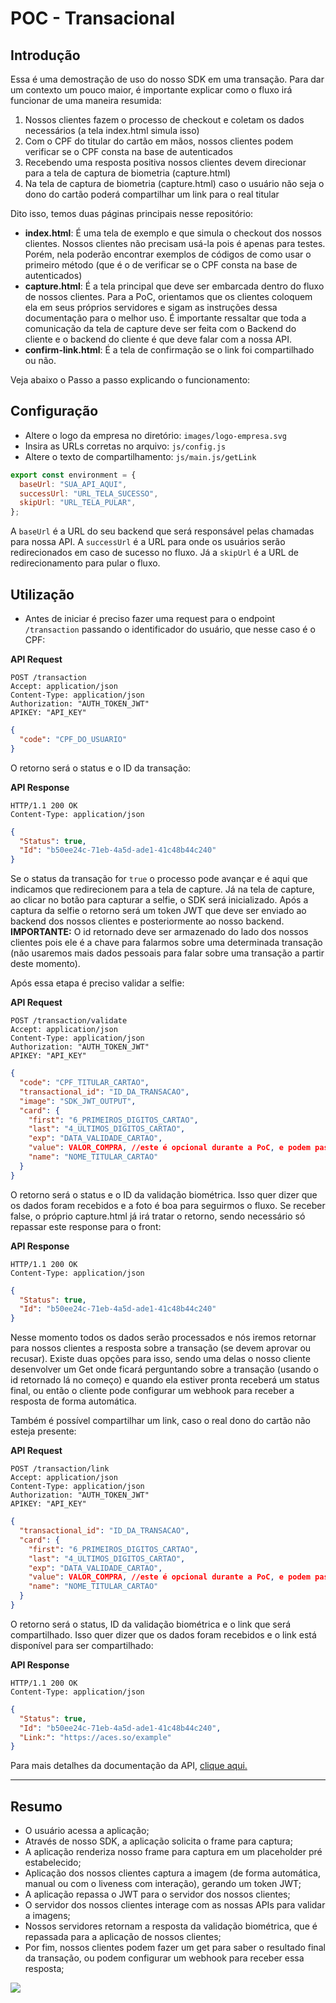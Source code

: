 # POC - Transacional

## Introdução

Essa é uma demostração de uso do nosso SDK em uma transação. Para dar um contexto um pouco maior, é importante explicar como o fluxo irá funcionar de uma maneira resumida:
  1. Nossos clientes fazem o processo de checkout e coletam os dados necessários (a tela index.html simula isso)
  2. Com o CPF do titular do cartão em mãos, nossos clientes podem verificar se o CPF consta na base de autenticados
  3. Recebendo uma resposta positiva nossos clientes devem direcionar para a tela de captura de biometria (capture.html)
  4. Na tela de captura de biometria (capture.html) caso o usuário não seja o dono do cartão poderá compartilhar um link para o real titular 

Dito isso, temos duas páginas principais nesse repositório:
  - **index.html**: É uma tela de exemplo e que simula o checkout dos nossos clientes. Nossos clientes não precisam usá-la pois é apenas para testes. Porém, nela  poderão encontrar exemplos de códigos de como usar o primeiro método (que é o de verificar se o CPF consta na base de autenticados)
  - **capture.html**: É a tela principal que deve ser embarcada dentro do fluxo de nossos clientes. Para a PoC, orientamos que os clientes coloquem ela em seus próprios servidores e sigam as instruções dessa documentação para o melhor uso. É importante ressaltar que toda a comunicação da tela de capture deve ser feita com o Backend do cliente e o backend do cliente é que deve falar com a nossa API.
  - **confirm-link.html**: É a tela de confirmação se o link foi compartilhado ou não.

Veja abaixo o Passo a passo explicando o funcionamento:

## Configuração

- Altere o logo da empresa no diretório: `images/logo-empresa.svg`
- Insira as URLs corretas no arquivo: `js/config.js` <br />
- Altere o texto de compartilhamento: `js/main.js/getLink`



```js
export const environment = {
  baseUrl: "SUA_API_AQUI",
  successUrl: "URL_TELA_SUCESSO",
  skipUrl: "URL_TELA_PULAR",
};
```

A `baseUrl` é a URL do seu backend que será responsável pelas chamadas para nossa API. A `successUrl` é a URL para onde os usuários serão redirecionados em caso de sucesso no fluxo. Já a `skipUrl` é a URL de redirecionamento para pular o fluxo.


## Utilização

- Antes de iniciar é preciso fazer uma request para o endpoint `/transaction` passando o identificador do usuário, que nesse caso é o CPF:

**API Request**

```
POST /transaction
Accept: application/json
Content-Type: application/json
Authorization: "AUTH_TOKEN_JWT"
APIKEY: "API_KEY"
```

```json
{
  "code": "CPF_DO_USUARIO"
}
```

O retorno será o status e o ID da transação:

**API Response**

```
HTTP/1.1 200 OK
Content-Type: application/json
```

```json
{
  "Status": true,
  "Id": "b50ee24c-71eb-4a5d-ade1-41c48b44c240"
}
```

Se o status da transação for `true` o processo pode avançar e é aqui que indicamos que redirecionem para a tela de capture. Já na tela de capture, ao clicar no botão para capturar a selfie, o SDK será inicializado. Após a captura da selfie o retorno será um token JWT que deve ser enviado ao backend dos nossos clientes e posteriormente ao nosso backend.
**IMPORTANTE:** O id retornado deve ser armazenado do lado dos nossos clientes pois ele é a chave para falarmos sobre uma determinada transação (não usaremos mais dados pessoais para falar sobre uma transação a partir deste momento).

Após essa etapa é preciso validar a selfie:

**API Request**

```
POST /transaction/validate
Accept: application/json
Content-Type: application/json
Authorization: "AUTH_TOKEN_JWT"
APIKEY: "API_KEY"
```

```json
{
  "code": "CPF_TITULAR_CARTAO",
  "transactional_id": "ID_DA_TRANSACAO",
  "image": "SDK_JWT_OUTPUT",
  "card": {
    "first": "6_PRIMEIROS_DIGITOS_CARTAO",
    "last": "4_ULTIMOS_DIGITOS_CARTAO",
    "exp": "DATA_VALIDADE_CARTAO", 
    "value": VALOR_COMPRA, //este é opcional durante a PoC, e podem passar 0
    "name": "NOME_TITULAR_CARTAO"
  }
}
```

O retorno será o status e o ID da validação biométrica. Isso quer dizer que os dados foram recebidos e a foto é boa para seguirmos o fluxo. Se receber false, o próprio capture.html já irá tratar o retorno, sendo necessário só repassar este response para o front:

**API Response**

```
HTTP/1.1 200 OK
Content-Type: application/json
```

```json
{
  "Status": true,
  "Id": "b50ee24c-71eb-4a5d-ade1-41c48b44c240"
}
```

Nesse momento todos os dados serão processados e nós iremos retornar para nossos clientes a resposta sobre a transação (se devem aprovar ou recusar). Existe duas opções para isso, sendo uma delas o nosso cliente desenvolver um Get onde ficará perguntando sobre a transação (usando o id retornado lá no começo) e quando ela estiver pronta receberá um status final, ou então o cliente pode configurar um webhook para receber a resposta de forma automática.

Também é possível compartilhar um link, caso o real dono do cartão não esteja presente:

**API Request**

```
POST /transaction/link
Accept: application/json
Content-Type: application/json
Authorization: "AUTH_TOKEN_JWT"
APIKEY: "API_KEY"
```

```json
{
  "transactional_id": "ID_DA_TRANSACAO",
  "card": {
    "first": "6_PRIMEIROS_DIGITOS_CARTAO",
    "last": "4_ULTIMOS_DIGITOS_CARTAO",
    "exp": "DATA_VALIDADE_CARTAO", 
    "value": VALOR_COMPRA, //este é opcional durante a PoC, e podem passar 0
    "name": "NOME_TITULAR_CARTAO"
  }
}
```

O retorno será o status, ID da validação biométrica e o link que será compartilhado. Isso quer dizer que os dados foram recebidos e o link está disponível para ser compartilhado:

**API Response**

```
HTTP/1.1 200 OK
Content-Type: application/json
```

```json
{
  "Status": true,
  "Id": "b50ee24c-71eb-4a5d-ade1-41c48b44c240",
  "Link:": "https://aces.so/example"
}
```


Para mais detalhes da documentação da API, [clique aqui.](https://www4.acesso.io/transacional/services/transactional/docs/)

<hr>

## Resumo

- O usuário acessa a aplicação;
- Através de nosso SDK, a aplicação solicita o frame para captura;
- A aplicação renderiza nosso frame para captura em um placeholder pré estabelecido;
- Aplicação dos nossos clientes captura a imagem (de forma automática, manual ou com o liveness com interação), gerando um token JWT;
- A aplicação repassa o JWT para o servidor dos nossos clientes;
- O servidor dos nossos clientes interage com as nossas APIs para validar a imagens;
- Nossos servidores retornam a resposta da validação biométrica, que é repassada para a aplicação de nossos clientes;
- Por fim, nossos clientes podem fazer um get para saber o resultado final da transação, ou podem configurar um webhook para receber essa resposta;

<img src="https://user-images.githubusercontent.com/1706703/173040789-8df30c0d-4bcc-4d1a-8ce7-a74cb08f6476.png">
